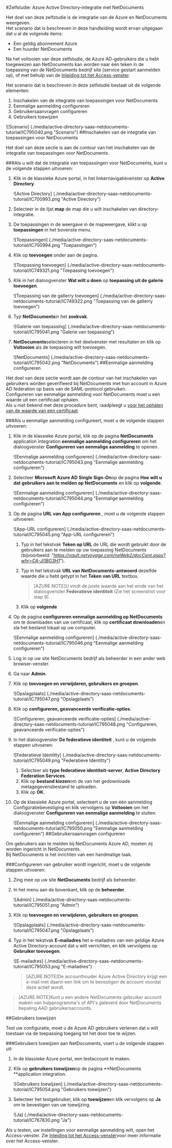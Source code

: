 <properties 
    pageTitle="Zelfstudie: Azure Active Directory-integratie met NetDocuments | Microsoft Azure" 
    description="Meer informatie over het NetDocuments met Azure Active Directory gebruiken voor het inschakelen van eenmalige aanmelding, geautomatiseerde provisioning en meer!" 
    services="active-directory" 
    authors="jeevansd"  
    documentationCenter="na" 
    manager="femila"/>
<tags 
    ms.service="active-directory" 
    ms.devlang="na" 
    ms.topic="article" 
    ms.tgt_pltfrm="na" 
    ms.workload="identity" 
    ms.date="09/29/2016" 
    ms.author="jeedes" />

#<a name="tutorial-azure-active-directory-integration-with-netdocuments"></a>Zelfstudie: Azure Active Directory-integratie met NetDocuments
  
Het doel van deze zelfstudie is de integratie van de Azure en NetDocuments weergeven.  
Het scenario dat is beschreven in deze handleiding wordt ervan uitgegaan dat u al de volgende items:

-   Een geldig abonnement Azure
-   Een huurder NetDocuments
  
Na het voltooien van deze zelfstudie, de Azure AD-gebruikers die u hebt toegewezen aan NetDocuments kan worden naar één teken in de toepassing van de NetDocuments bedrijf site (service gestart aanmelden op), of met behulp van de [Inleiding tot het Access-venster](active-directory-saas-access-panel-introduction.md).
  
Het scenario dat is beschreven in deze zelfstudie bestaat uit de volgende elementen:

1.  Inschakelen van de integratie van toepassingen voor NetDocuments
2.  Eenmalige aanmelding configureren
3.  Gebruikersaanvragen configureren
4.  Gebruikers toewijzen

![Scenario] (./media/active-directory-saas-netdocuments-tutorial/IC795040.png "Scenario")
##<a name="enabling-the-application-integration-for-netdocuments"></a>Inschakelen van de integratie van toepassingen voor NetDocuments
  
Het doel van deze sectie is aan de contour van het inschakelen van de integratie van toepassingen voor NetDocuments.

###<a name="to-enable-the-application-integration-for-netdocuments-perform-the-following-steps"></a>Als u wilt dat de integratie van toepassingen voor NetDocuments, kunt u de volgende stappen uitvoeren:

1.  Klik in de klassieke Azure portal, in het linkernavigatievenster op **Active Directory**.

    ![Active Directory] (./media/active-directory-saas-netdocuments-tutorial/IC700993.png "Active Directory")

2.  Selecteer in de lijst **map** de map die u wilt inschakelen van directory-integratie.

3.  De toepassingen in de weergave in de mapweergave, klikt u op **toepassingen** in het bovenste menu.

    ![Toepassingen] (./media/active-directory-saas-netdocuments-tutorial/IC700994.png "Toepassingen")

4.  Klik op **toevoegen** onder aan de pagina.

    ![Toepassing toevoegen] (./media/active-directory-saas-netdocuments-tutorial/IC749321.png "Toepassing toevoegen")

5.  Klik in het dialoogvenster **Wat wilt u doen** op **toepassing uit de galerie toevoegen**.

    ![Toepassing van de gallerry toevoegen] (./media/active-directory-saas-netdocuments-tutorial/IC749322.png "Toepassing van de gallerry toevoegen")

6.  Typ **NetDocuments**in het **zoekvak**.

    ![Galerie van toepassing] (./media/active-directory-saas-netdocuments-tutorial/IC795041.png "Galerie van toepassing")

7.  **NetDocuments**selecteren in het deelvenster met resultaten en klik op **Voltooien** als de toepassing wilt toevoegen.

    ![NetDocuments] (./media/active-directory-saas-netdocuments-tutorial/IC795042.png "NetDocuments")
##<a name="configuring-single-sign-on"></a>Eenmalige aanmelding configureren
  
Het doel van deze sectie wordt aan de contour van het inschakelen van gebruikers worden geverifieerd bij NetDocuments met hun account in Azure AD federation op basis van de SAML-protocol gebruiken.  
Configureren van eenmalige aanmelding voor NetDocuments moet u een waarde uit een certificaat ophalen.  
Als u niet bekend met deze procedure bent, raadpleegt u [voor het ophalen van de waarde van een certificaat](http://youtu.be/YKQF266SAxI).

###<a name="to-configure-single-sign-on-perform-the-following-steps"></a>Als u eenmalige aanmelding configureert, moet u de volgende stappen uitvoeren:

1.  Klik in de klassieke Azure portal, klik op de pagina **NetDocuments** application integration **eenmalige aanmelding configureren** om het dialoogvenster **Configureren van eenmalige aanmelding** te openen.

    ![Eenmalige aanmelding configureren] (./media/active-directory-saas-netdocuments-tutorial/IC795043.png "Eenmalige aanmelding configureren")

2.  Selecteer **Microsoft Azure AD Single Sign-On**op de pagina **Hoe wilt u dat gebruikers aan te melden op NetDocuments** en klik op **volgende**.

    ![Eenmalige aanmelding configureren] (./media/active-directory-saas-netdocuments-tutorial/IC795044.png "Eenmalige aanmelding configureren")

3.  Op de pagina **URL van App configureren** , moet u de volgende stappen uitvoeren:

    ![App-URL configureren] (./media/active-directory-saas-netdocuments-tutorial/IC795045.png "App-URL configureren")

    1.  Typ in het tekstvak **Teken op URL** de URL die wordt gebruikt door de gebruikers aan te melden op uw toepassing NetDocuments (bijvoorbeeld: "*https://vault.netvoyage.com/neWeb2/docCent.aspx?whr=CA-JI1BG3H1*").
    2.  Typ in het tekstvak **URL van NetDocuments-antwoord** dezelfde waarde die u hebt getypt in het **Teken van URL** textbox.  

        >[AZURE.NOTE]U vindt de juiste waarde aan het einde van het dialoogvenster **Federatieve identiteit** (Zie het screenshot voor stap 9).

    3.  Klik op **volgende**

4.  Op de pagina **configureren eenmalige aanmelding op NetDocuments** om te downloaden van uw certificaat, klik op **certificaat downloaden**en sla het bestand lokaal op uw computer.

    ![Eenmalige aanmelding configureren] (./media/active-directory-saas-netdocuments-tutorial/IC795046.png "Eenmalige aanmelding configureren")

5.  Log in op uw site NetDocuments bedrijf als beheerder in een ander web browser-venster.

6.  Ga naar **Admin**.

7.  Klik op **toevoegen en verwijderen, gebruikers en groepen**.

    ![Opslagplaats] (./media/active-directory-saas-netdocuments-tutorial/IC795047.png "Opslagplaats")

8.  Klik op **configureren, geavanceerde verificatie-opties**.

    ![Configureren, geavanceerde verificatie-opties] (./media/active-directory-saas-netdocuments-tutorial/IC795048.png "Configureren, geavanceerde verificatie-opties")

9.  In het dialoogvenster **De federatieve identiteit** , kunt u de volgende stappen uitvoeren:

    ![Federatieve Identitty] (./media/active-directory-saas-netdocuments-tutorial/IC795049.png "Federatieve Identitty")

    1.  Selecteer als **type federatieve identiteit-server**, **Active Directory Federation Services**.
    2.  Klik op **bestand kiezen**om de van het gedownloade metagegevensbestand te uploaden.
    3.  Klik op **OK**.

10. Op de klassieke Azure portal, selecteert u de van één aanmelding Configuratiebevestiging en klik vervolgens op **Voltooien** om het dialoogvenster **Configureren van eenmalige aanmelding** te sluiten.

    ![Eenmalige aanmelding configureren] (./media/active-directory-saas-netdocuments-tutorial/IC795050.png "Eenmalige aanmelding configureren")
##<a name="configuring-user-provisioning"></a>Gebruikersaanvragen configureren
  
Om gebruikers aan te melden bij NetDocuments Azure AD, moeten zij worden ingericht in NetDocuments.  
Bij NetDocuments is het inrichten van een handmatige taak.

###<a name="to-configure-user-provisioning-perform-the-following-steps"></a>Configureren van gebruiker wordt ingericht, moet u de volgende stappen uitvoeren:

1.  Zing mee op uw site **NetDocuments** bedrijf als beheerder.

2.  In het menu aan de bovenkant, klik op de **beheerder**.

    ![Admin] (./media/active-directory-saas-netdocuments-tutorial/IC795051.png "Admin")

3.  Klik op **toevoegen en verwijderen, gebruikers en groepen**.

    ![Opslagplaats] (./media/active-directory-saas-netdocuments-tutorial/IC795047.png "Opslagplaats")

4.  Typ in het tekstvak **E-mailadres** het e-mailadres van een geldige Azure Active Directory-account dat u wilt verrichten, en klik vervolgens op **Gebruiker toevoegen**.

    ![E-mailadres] (./media/active-directory-saas-netdocuments-tutorial/IC795053.png "E-mailadres")

    >[AZURE.NOTE]De accounthouder Azure Active Directory krijgt een e-mail met daarin een link om te bevestigen de account voordat deze actief wordt.

>[AZURE.NOTE]Kunt u een andere NetDocuments gebruiker account maken van hulpprogramma's of API's geleverd door NetDocuments bepaling AAD gebruikersaccounts.

##<a name="assigning-users"></a>Gebruikers toewijzen
  
Test uw configuratie, moet u de Azure AD gebruikers verlenen dat u wilt toestaan via de toepassing toegang tot het door toe te wijzen.

###<a name="to-assign-users-to-netdocuments-perform-the-following-steps"></a>Gebruikers toewijzen aan NetDocuments, voert u de volgende stappen uit:

1.  In de klassieke Azure portal, een testaccount te maken.

2.  Klik op **gebruikers toewijzen**op de pagina **NetDocuments **application integration.

    ![Gebruikers toewijzen] (./media/active-directory-saas-netdocuments-tutorial/IC795054.png "Gebruikers toewijzen")

3.  Selecteer het testgebruiker, klik op **toewijzen**en klik vervolgens op **Ja** om te bevestigen van uw toewijzing.

    ![Ja] (./media/active-directory-saas-netdocuments-tutorial/IC767830.png "Ja")
  
Als u testen, uw instellingen voor eenmalige aanmelding wilt, open het Access-venster. Zie [Inleiding tot het Access-venster](active-directory-saas-access-panel-introduction.md)voor meer informatie over het Access-venster.
